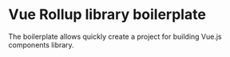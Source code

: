# Vue Rollup library boilerplate

The boilerplate allows quickly create a project for building Vue.js components library.
